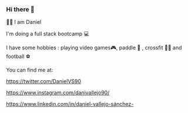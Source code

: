 ### Hi there 👋
🙋‍♂️ I am Daniel 

I'm doing a full stack bootcamp 💻

I have some hobbies : playing video games🎮, paddle 🥎 , crossfit 🏋️‍♂️ and football ⚽

You can find me at:

 https://twitter.com/DanielVS90
 
 https://www.instagram.com/danivallejo90/
 
 https://www.linkedin.com/in/daniel-vallejo-sánchez-

<!--
**DanielVallejo90/DanielVallejo90** is a ✨ _special_ ✨ repository because its `README.md` (this file) appears on your GitHub profile.

Here are some ideas to get you started:

- 🔭 I’m currently working on ...
- 🌱 I’m currently learning ...
- 👯 I’m looking to collaborate on ...
- 🤔 I’m looking for help with ...
- 💬 Ask me about ...
- 📫 How to reach me: ...
- 😄 Pronouns: ...
- ⚡ Fun fact: ...
-->
